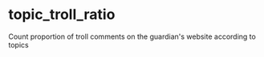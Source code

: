 # topic_troll_ratio
Count proportion of troll comments on the guardian's website according to topics
